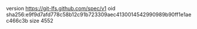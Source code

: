 version https://git-lfs.github.com/spec/v1
oid sha256:e9f9d7afd778c58b12c91b723309aec4130014542990989b90ff1e1aec466c3b
size 4552
